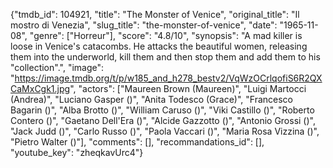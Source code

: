 {"tmdb_id": 104921, "title": "The Monster of Venice", "original_title": "Il mostro di Venezia", "slug_title": "the-monster-of-venice", "date": "1965-11-08", "genre": ["Horreur"], "score": "4.8/10", "synopsis": "A mad killer is loose in Venice's catacombs. He attacks the beautiful women, releasing them into the underworld, kill them and then stop them and add them to his \"collection\".", "image": "https://image.tmdb.org/t/p/w185_and_h278_bestv2/VqWzOCrlqofiS6R2QXCaMxCgk1.jpg", "actors": ["Maureen Brown (Maureen)", "Luigi Martocci (Andrea)", "Luciano Gasper ()", "Anita Todesco (Grace)", "Francesco Bagarin ()", "Alba Brotto ()", "William Caruso ()", "Viki Castillo ()", "Roberto Contero ()", "Gaetano Dell'Era ()", "Alcide Gazzotto ()", "Antonio Grossi ()", "Jack Judd ()", "Carlo Russo ()", "Paola Vaccari ()", "Maria Rosa Vizzina ()", "Pietro Walter ()"], "comments": [], "recommandations_id": [], "youtube_key": "zheqkavUrc4"}